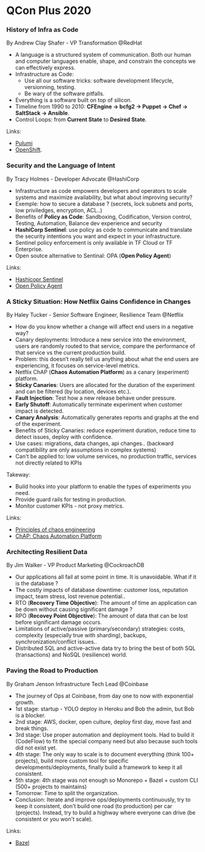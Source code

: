 # QCon Plus 2020

### History of Infra as Code

By Andrew Clay Shafer - VP Transformation @RedHat

- A language is a structured system of communication. Both our human and computer languages enable, shape, and constrain the concepts we can effectively express.
- Infrastructure as Code:
  - Use all our software tricks: software development lifecycle, versionning, testing.
  - Be wary of the software pitfalls.
- Everything is a software built on top of silicon.
- Timeline from 1990 to 2010: **CFEngine -> bcfg2 -> Puppet -> Chef -> SaltStack -> Ansible**.
- Control Loops: from **Current State** to **Desired State**.

Links:

- [Pulumi](https://www.pulumi.com/)
- [OpenShift](https://www.openshift.com/).

### Security and the Language of Intent

By Tracy Holmes - Developer Advocate @HashiCorp

- Infrastructure as code empowers developers and operators to scale systems and maximize availability, but what about improving security?
- Exemple: how to secure a database ? (secrets, lock subnets and ports, low priviledges, encryption, ACL..)
- Benefits of **Policy as Code**: Sandboxing, Codification, Version control, Testing, Automation, Balance dev experience and security
- **HashiCorp Sentinel**: use policy as code to communicate and translate the security intentions you want and expect in your infrastructure.
- Sentinel policy enforcement is only available in TF Cloud or TF Enterprise.
- Open soutce alternative to Sentinal: OPA (**Open Policy Agent**)

Links:

- [Hashicopr Sentinel](https://www.hashicorp.com/sentinel)
- [Open Policy Agent](https://www.openpolicyagent.org/)

### A Sticky Situation: How Netflix Gains Confidence in Changes

By Haley Tucker - Senior Software Engineer, Resilience Team @Netflix

- How do you know whether a change will affect end users in a negative way?
- Canary deployments: Introduce a new service into the environment, users are randomly routed to that service, compare the performance of that service vs the current production build.
- Problem: this doesn’t really tell us anything about what the end users are experiencing, it focuses on service-level metrics.
- Netflix ChAP (**Chaos Automation Platform**) as a canary (experiment) platform.
- **Sticky Canaries**: Users are allocated for the duration of the experiment and can be filtered (by location, devices etc.).
- **Fault Injection**: Test how a new release behave under pressure.
- **Early Shutoff**: Automatically terminate experiment when customer impact is detected.
- **Canary Analysis**: Automatically generates reports and graphs at the end of the experiment.
- Benefits of Sticky Canaries: reduce experiment duration, reduce time to detect issues, deploy with confidence.
- Use cases: migrations, data changes, api changes.. (backward compatibility are only assumptions in complex systems)
- Can't be applied to: low volume services, no production traffic, services not directly related to KPIs

Takeway:

- Build hooks into your platform to enable the types of experiments you need.
- Provide guard rails for testing in production.
- Monitor customer KPIs - not proxy metrics.

Links:

- [Principles of chaos engineering](https://principlesofchaos.org/)
- [ChAP: Chaos Automation Platform](https://netflixtechblog.com/chap-chaos-automation-platform-53e6d528371f)

### Architecting Resilient Data

By Jim Walker - VP Product Marketing @CockroachDB

- Our applications all fail at some point in time. It is unavoidable. What if it is the database ?
- The costly impacts of database downtime: customer loss, reputation impact, team stress, lost revenue potential..
- RTO (**Recovery Time Objective**): The amount of time an application can be down without causing significant damage ?
- RPO (**Recovey Point Objective**): The amount of data that can be lost before significant damage occurs.
- Limitations of active/passive (primary/secondary) strategies: costs, complexity (especially true with sharding), backups, synchronization/conflict issues..
- Distributed SQL and active-active data try to bring the best of both SQL (transactions) and NoSQL (resilience) world.

### Paving the Road to Production

By Graham Jenson Infrastructure Tech Lead @Coinbase

- The journey of Ops at Coinbase, from day one to now with exponential growth.
- 1st stage: startup - YOLO deploy in Heroku and Bob the admin, but Bob is a blocker.
- 2nd stage: AWS, docker, open culture, deploy first day, move fast and break things.
- 3rd stage: Use proper automation and deployment tools. Had to build it (CodeFlow) to fit the special company need but also because such tools did not exist yet.
- 4th stage: The only way to scale is to document everything (think 100+ projects), build more custom tool for specific developments/deployments, finally build a framework to keep it all consistent.
- 5th stage: 4th stage was not enough so Monorepo + Bazel + custom CLI (500+ projects to maintains)
- Tomorrow: Time to split the organization.
- Conclusion: Iterate and improve ops/deployments continuously, try to keep it consistent, don't build one road (to production) per car (projects). Instead, try to build a highway where everyone can drive (be consistent or you won't scale).

Links:

- [Bazel](https://bazel.build/)
